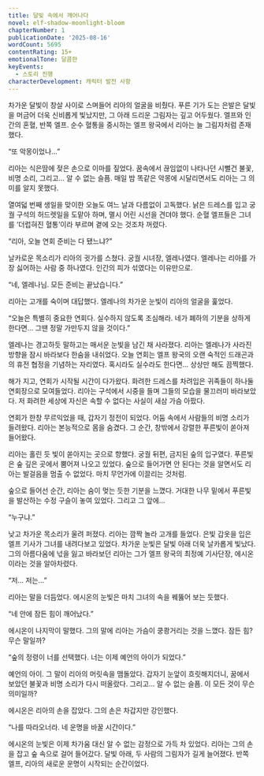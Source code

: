 ```yaml
---
title: 달빛 속에서 깨어나다
novel: elf-shadow-moonlight-bloom
chapterNumber: 1
publicationDate: '2025-08-16'
wordCount: 5695
contentRating: 15+
emotionalTone: 달콤한
keyEvents:
  - 스토리 진행
characterDevelopment: 캐릭터 발전 사항
---
```

차가운 달빛이 창살 사이로 스며들어 리아의 얼굴을 비췄다. 푸른 기가 도는 은발은 달빛을 머금어 더욱 신비롭게 빛났지만, 그 아래 드리운 그림자는 깊고 어두웠다. 엘프와 인간의 혼혈, 반쪽 엘프. 순수 혈통을 중시하는 엘프 왕국에서 리아는 늘 그림자처럼 존재했다.

“또 악몽이었나…”

리아는 식은땀에 젖은 손으로 이마를 짚었다. 꿈속에서 끊임없이 나타나던 시뻘건 불꽃, 비명 소리, 그리고… 알 수 없는 슬픔. 매일 밤 똑같은 악몽에 시달리면서도 리아는 그 의미를 알지 못했다. 

열여덟 번째 생일을 맞이한 오늘도 여느 날과 다름없이 고독했다. 낡은 드레스를 입고 궁궐 구석의 허드렛일을 도맡아 하며, 멸시 어린 시선을 견뎌야 했다. 순혈 엘프들은 그녀를 ‘더럽혀진 혈통’이라 부르며 곁에 오는 것조차 꺼렸다.

“리아, 오늘 연회 준비는 다 됐느냐?”

날카로운 목소리가 리아의 귓가를 스쳤다. 궁궐 시녀장, 엘레나였다. 엘레나는 리아를 가장 싫어하는 사람 중 하나였다. 인간의 피가 섞였다는 이유만으로.

“네, 엘레나님. 모든 준비는 끝났습니다.”

리아는 고개를 숙이며 대답했다. 엘레나의 차가운 눈빛이 리아의 얼굴을 훑었다.

“오늘은 특별히 중요한 연회다. 실수하지 않도록 조심해라. 네가 폐하의 기분을 상하게 한다면… 그땐 정말 가만두지 않을 것이다.”

엘레나는 경고하듯 말하고는 매서운 눈빛을 남긴 채 사라졌다. 리아는 엘레나가 사라진 방향을 잠시 바라보다 한숨을 내쉬었다. 오늘 연회는 엘프 왕국의 오랜 숙적인 드래곤과의 휴전 협정을 기념하는 자리였다. 혹시라도 실수라도 한다면… 상상만 해도 끔찍했다.

해가 지고, 연회가 시작될 시간이 다가왔다. 화려한 드레스를 차려입은 귀족들이 하나둘 연회장으로 모여들었다. 리아는 구석에서 시중을 들며 그들의 모습을 물끄러미 바라보았다. 저 화려한 세상에 자신은 속할 수 없다는 사실이 새삼 가슴 아팠다.

연회가 한창 무르익었을 때, 갑자기 정전이 되었다.  어둠 속에서 사람들의 비명 소리가 들려왔다. 리아는 본능적으로 몸을 숨겼다. 그 순간, 창밖에서 강렬한 푸른빛이 쏟아져 들어왔다.

리아는 홀린 듯 빛이 쏟아지는 곳으로 향했다. 궁궐 뒤편, 금지된 숲의 입구였다. 푸른빛은 숲 깊은 곳에서 뿜어져 나오고 있었다. 숲으로 들어가면 안 된다는 것을 알면서도 리아는 발걸음을 멈출 수 없었다. 마치 무언가에 이끌리는 것처럼.

숲으로 들어선 순간, 리아는 숨이 멎는 듯한 기분을 느꼈다. 거대한 나무 밑에서 푸른빛을 발산하는 수정 구슬이 놓여 있었다. 그리고 그 앞에…

“누구냐.”

낮고 차가운 목소리가 울려 퍼졌다. 리아는 깜짝 놀라 고개를 들었다. 은빛 갑옷을 입은 엘프 기사가 그녀를 내려다보고 있었다. 차가운 눈빛은 달빛 아래 더욱 날카롭게 빛났다. 그의 아름다움에 넋을 잃고 바라보던 리아는 그가 엘프 왕국의 최정예 기사단장, 에시온이라는 것을 알아차렸다.

“저… 저는…”

리아는 말을 더듬었다. 에시온의 눈빛은 마치 그녀의 속을 꿰뚫어 보는 듯했다.

“네 안에 잠든 힘이 깨어났다.”

에시온이 나지막이 말했다. 그의 말에 리아는 가슴이 쿵쾅거리는 것을 느꼈다. 잠든 힘? 무슨 말일까?

“숲의 정령이 너를 선택했다. 너는 이제 예언의 아이가 되었다.”

예언의 아이. 그 말이 리아의 머릿속을 맴돌았다.  갑자기 눈앞이 흐릿해지더니, 꿈에서 보았던 불꽃과 비명 소리가 다시 떠올랐다. 그리고… 알 수 없는 슬픔. 이 모든 것이 무슨 의미일까?

에시온은 리아의 손을 잡았다. 그의 손은 차갑지만 강인했다.

“나를 따라오너라. 네 운명을 바꿀 시간이다.”

에시온의 눈빛은 이제 차가움 대신 알 수 없는 감정으로 가득 차 있었다. 리아는 그의 손을 잡고 숲 속으로 걸어 들어갔다. 달빛 아래, 두 사람의 그림자가 길게 늘어졌다.  반쪽 엘프, 리아의 새로운 운명이 시작되는 순간이었다.
